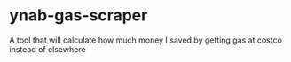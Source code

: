 # ynab-gas-scraper

A tool that will calculate how much money I saved by getting gas at costco instead of elsewhere
